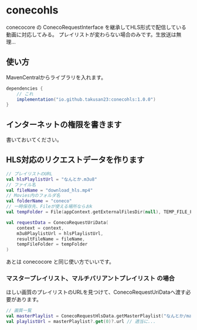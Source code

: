 # conecohls

conecocore の ConecoRequestInterface を継承してHLS形式で配信している動画に対応してみる。
プレイリストが変わらない場合のみです。生放送は無理...

## 使い方

MavenCentralからライブラリを入れます。

```gradle
dependencies {
    // これ
    implementation("io.github.takusan23:conecohls:1.0.0")
}
```

## インターネットの権限を書きます
書いておいてください。

## HLS対応のリクエストデータを作ります

```kotlin
// プレイリストのURL
val hlsPlaylistUrl = "なんとか.m3u8"
// ファイル名
val fileName = "download_hls.mp4"
// Movies内のフォルダ名
val folderName = "coneco"
// 一時保存先、Fileが使える場所ならおk
val tempFolder = File(appContext.getExternalFilesDir(null), TEMP_FILE_FOLDER)

val requestData = ConecoRequestUriData(
    context = context,
    m3u8PlaylistUrl = hlsPlaylistUrl,
    resultFileName = fileName,
    tempFileFolder = tempFolder
)
```

あとは conecocore と同じ使い方でいいです。

### マスタープレイリスト、マルチバリアントプレイリスト の場合
ほしい画質のプレイリストのURLを見つけて、ConecoRequestUriDataへ渡す必要があります。

```kotlin
// 画質一覧
val masterPlaylist = ConecoRequestHlsData.getMasterPlaylist("なんとか/master.m3u8") ?: return
val playlistUrl = masterPlaylist?.get(0)?.url // 適当に...
```